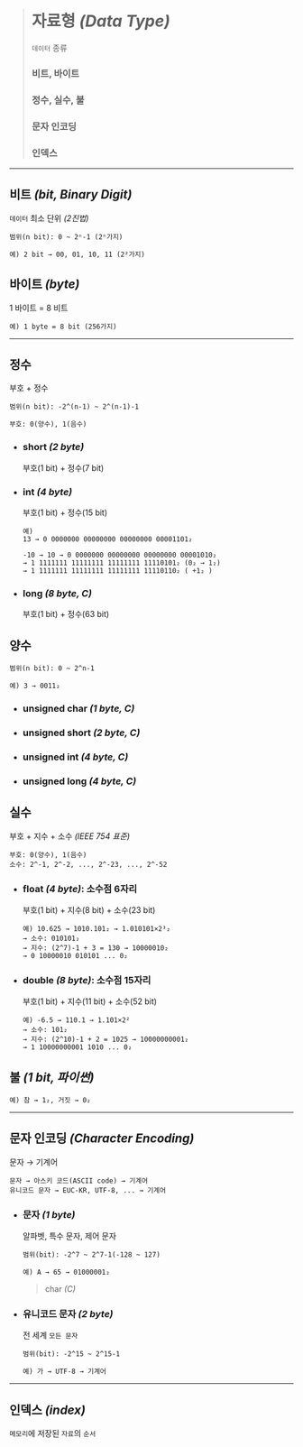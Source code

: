 ># 자료형 *(Data Type)*
>`데이터` 종류
>
>### 비트, 바이트
>### 정수, 실수, 불 
>### 문자 인코딩
>### 인덱스
---

## 비트 *(bit, Binary Digit)*
`데이터` 최소 단위 *(2진법)*
```
범위(n bit): 0 ~ 2ⁿ-1 (2ⁿ가지) 

예) 2 bit → 00, 01, 10, 11 (2²가지)
```

## 바이트 *(byte)*
1 바이트 = 8 비트
```
예) 1 byte = 8 bit (256가지)
```

---

## 정수
부호 + 정수 
```
범위(n bit): -2^(n-1) ~ 2^(n-1)-1

부호: 0(양수), 1(음수)
```

+ ### short *(2 byte)*
  부호(1 bit) + 정수(7 bit)

+ ### int *(4 byte)*
  부호(1 bit) + 정수(15 bit)
  ```
  예)
  13 → 0 0000000 00000000 00000000 00001101₂
  
  -10 → 10 → 0 0000000 00000000 00000000 00001010₂
  → 1 1111111 11111111 11111111 11110101₂ (0₂ → 1₂)
  → 1 1111111 11111111 11111111 11110110₂ ( +1₂ )
  ```
+ ### long *(8 byte, C)*
  부호(1 bit) + 정수(63 bit)

## 양수
```
범위(n bit): 0 ~ 2^n-1

예) 3 → 0011₂
```

+ ### unsigned char *(1 byte, C)*

+ ### unsigned short *(2 byte, C)*

+ ### unsigned int *(4 byte, C)*

+ ### unsigned long *(4 byte, C)*

## 실수
부호 + 지수 + 소수 *(IEEE 754 표준)*
```
부호: 0(양수), 1(음수)
소수: 2^-1, 2^-2, ..., 2^-23, ..., 2^-52
```

+ ### float *(4 byte)*: 소수점 6자리
  부호(1 bit) + 지수(8 bit) + 소수(23 bit)
  ```
  예) 10.625 → 1010.101₂ → 1.010101×2³₂
  → 소수: 010101₂
  → 지수: (2^7)-1 + 3 = 130 → 10000010₂
  → 0 10000010 010101 ... 0₂
  ```

+ ### double *(8 byte)*: 소수점 15자리
  부호(1 bit) + 지수(11 bit) + 소수(52 bit)
  ```
  예) -6.5 → 110.1 → 1.101×2²
  → 소수: 101₂
  → 지수: (2^10)-1 + 2 = 1025 → 10000000001₂
  → 1 10000000001 1010 ... 0₂
  ```

## 불 *(1 bit, 파이썬)*
```
예) 참 → 1₂, 거짓 → 0₂
```

---

## 문자 인코딩 *(Character Encoding)*
문자 → 기계어
```
문자 → 아스키 코드(ASCII code) → 기계어 
유니코드 문자 → EUC-KR, UTF-8, ... → 기계어
```

+ ### 문자 *(1 byte)*
  알파벳, 특수 문자, 제어 문자
  ```
  범위(bit): -2^7 ~ 2^7-1(-128 ~ 127)

  예) A → 65 → 01000001₂
  ```
  
  >char *(C)*

+ ### 유니코드 문자 *(2 byte)*
  전 세계 `모든 문자`
  ```
  범위(bit): -2^15 ~ 2^15-1 
  
  예) 가 → UTF-8 → 기계어
  ```

---

## 인덱스 *(index)*
`메모리`에 저장된 `자료`의 `순서`